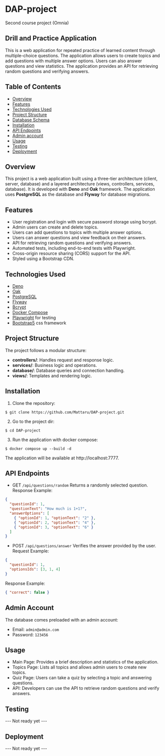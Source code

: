 # DAP-project
Second course project (Omnia)

## Drill and Practice Application

This is a web application for repeated practice of learned content through multiple-choice questions. The application allows users to create topics and add questions with multiple answer options. Users can also answer questions and view statistics. The application provides an API for retrieving random questions and verifying answers.

## Table of Contents

- [Overview](#overview)
- [Features](#features)
- [Technologies Used](#technologies-used)
- [Project Structure](#project-structure)
- [Database Schema](#database-schema)
- [Installation](#installation)
- [API Endpoints](#api-endpoints)
- [Admin account](#admin-account)
- [Usage](#usage)
- [Testing](#testing)
- [Deployment](#deployment)

## Overview

This project is a web application built using a three-tier architecture (client, server, database) and a layered architecture (views, controllers, services, database). It is developed with **Deno** and **Oak** framework. The application uses **PostgreSQL** as the database and **Flyway** for database migrations.

## Features

- User registration and login with secure password storage using bcrypt.
- Admin users can create and delete topics.
- Users can add questions to topics with multiple answer options.
- Users can answer questions and view feedback on their answers.
- API for retrieving random questions and verifying answers.
- Automated tests, including end-to-end tests with Playwright.
- Cross-origin resource sharing (CORS) support for the API.
- Styled using a Bootstrap CDN.

## Technologies Used

- [Deno](https://deno.land/)
- [Oak](https://deno.land/x/oak)
- [PostgreSQL](https://www.postgresql.org/)
- [Flyway](https://flywaydb.org/)
- [Bcrypt](https://deno.land/x/bcrypt)
- [Docker Compose](https://docs.docker.com/compose/)
- [Playwright](https://playwright.dev/) for testing
- [Bootstrap5](https://getbootstrap.com/) css framework

## Project Structure

The project follows a modular structure:
- **controllers/**: Handles request and response logic.
- **services/**: Business logic and operations.
- **database/**: Database queries and connection handling.
- **views/**: Templates and rendering logic.

## Installation

1. Clone the repository:
```
$ git clone https://github.com/Mattaru/DAP-project.git
```
2. Go to the project dir:
```
$ cd DAP-project
```
3. Run the application with docker compose:
```
$ docker compose up --build -d
```
The application will be available at http://localhost:7777.

## API Endpoints

- GET `/api/questions/random`
Returns a randomly selected question.
Response Example:
```json
{
  "questionId": 1,
  "questionText": "How much is 1+1?",
  "answerOptions": [
    { "optionId": 1, "optionText": "2" },
    { "optionId": 2, "optionText": "4" },
    { "optionId": 3, "optionText": "6" }
  ]
}
```
- POST `/api/questions/answer`
Verifies the answer provided by the user.
Request Example:
```json
{
  "questionId": 1,
  "optionsIds": [3, 1, 4]
}
```
Response Example:
```json
{ "correct": false }
```

## Admin Account

The database comes preloaded with an admin account:
- Email: `admin@admin.com`
- Password: `123456`

## Usage

- Main Page: Provides a brief description and statistics of the application.
- Topics Page: Lists all topics and allows admin users to create new topics.
- Quiz Page: Users can take a quiz by selecting a topic and answering questions.
- API: Developers can use the API to retrieve random questions and verify answers.

## Testing

--- Not ready yet ---

## Deployment

--- Not ready yet ---
